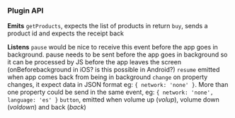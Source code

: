 ### Plugin API

**Emits**
`getProducts`, expects the list of products in return
`buy`, sends a product id and expects the receipt back

**Listens**
`pause` would be nice to receive this event before the app goes in background. pause needs to be sent before the app goes in background so it can be processed by JS before the app leaves the screen (onBeforebackground in iOS? is this possible in Android?)
`resume` emitted when app comes back from being in background
`change` on property changes, it expect data in JSON format eg: `{ network: 'none' }`. More than one property could be send in the same event, eg: `{ network: 'none', language: 'es' }`
`button`, emitted when volume up (*volup*), volume down (*voldown*) and back (*back*)
